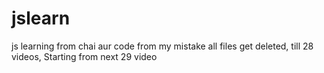 # jslearn
js learning from chai aur code
 from my mistake all files get deleted, till 28 videos, Starting from next 29 video
 
